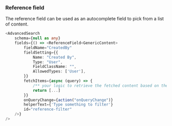 ### Reference field

The reference field can be used as an autocomplete field to pick from a list of content.

```ts
<AdvancedSearch
    schema={null as any}
    fields={() => <ReferenceField<GenericContent>
        fieldName="CreatedBy"
        fieldSetting={{
            Name: "Created By",
            Type: "User",
            FieldClassName: "",
            AllowedTypes: ['User'],
        }}
        fetchItems={async (query) => {
            /** your logic to retrieve the fetched content based on the provided query */
            return [...]
        }}
        onQueryChange={action("onQueryChange")}
        helperText={'Type something to filter'}
        id="reference-filter"
    />}
/>
```